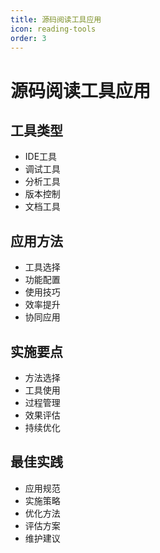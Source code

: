 ```yaml
---
title: 源码阅读工具应用
icon: reading-tools
order: 3
---
```


# 源码阅读工具应用

## 工具类型
- IDE工具
- 调试工具
- 分析工具
- 版本控制
- 文档工具

## 应用方法
- 工具选择
- 功能配置
- 使用技巧
- 效率提升
- 协同应用

## 实施要点
- 方法选择
- 工具使用
- 过程管理
- 效果评估
- 持续优化

## 最佳实践
- 应用规范
- 实施策略
- 优化方法
- 评估方案
- 维护建议

